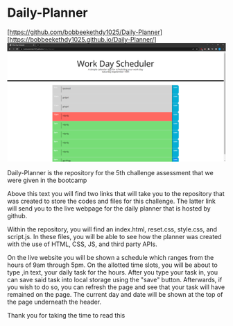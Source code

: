 # Daily-Planner
[https://github.com/bobbeekethdy1025/Daily-Planner]
[https://bobbeekethdy1025.github.io/Daily-Planner/]
![Alt text](./assets/images/ch5%20screenshot.png "Live Website Image")


Daily-Planner is the repository for the 5th challenge assessment that we were given in the bootcamp

Above this text you will find two links that will take you to the repository that was created to store the codes and files for this challenge. The latter link will send you to the live webpage for the daily planner that is hosted by github.

Within the repository, you will find an index.html, reset.css, style.css, and script.js. In these files, you will be able to see how the planner was created with the use of HTML, CSS, JS, and third party APIs.

On the live website you will be shown a schedule which ranges from the hours of 9am through 5pm.
On the allotted time slots, you will be about to type ,in text, your daily task for the hours. After you type your task in, you can save said task into local storage using the "save" button.
Afterwards, if you wish to do so, you can refresh the page and see that your task will have remained on the page.
The current day and date will be shown at the top of the page underneath the header.

Thank you for taking the time to read this